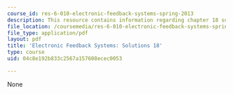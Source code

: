 ```yaml
---
course_id: res-6-010-electronic-feedback-systems-spring-2013
description: This resource contains information regarding chapter 18 solutions.
file_location: /coursemedia/res-6-010-electronic-feedback-systems-spring-2013/04c8e192b833c2567a157608ecec0053_MITRES_6-010S13_sol18.pdf
file_type: application/pdf
layout: pdf
title: 'Electronic Feedback Systems: Solutions 18'
type: course
uid: 04c8e192b833c2567a157608ecec0053

---
```

None
